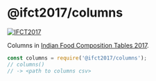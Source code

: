 # @ifct2017/columns

[![IFCT2017](http://ninindia.org/images/ifct_2017.png)](http://ninindia.org/ifct_2017.htm)

Columns in [Indian Food Composition Tables 2017].

```javascript
const columns = require('@ifct2017/columns');
// columns()
// -> <path to columns csv>
```


[Indian Food Composition Tables 2017]: http://ifct2017.com/

